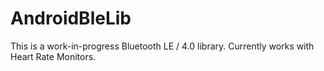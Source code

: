 AndroidBleLib
=============

This is a work-in-progress Bluetooth LE / 4.0 library. Currently works with Heart Rate Monitors.
